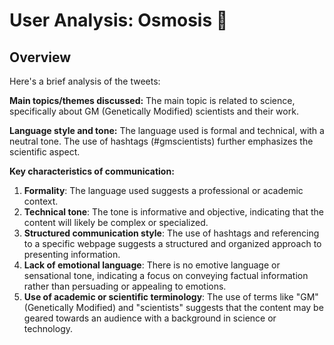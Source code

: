 # User Analysis: Osmosis 🧪

## Overview

Here's a brief analysis of the tweets:

**Main topics/themes discussed:**
The main topic is related to science, specifically about GM (Genetically Modified) scientists and their work.

**Language style and tone:**
The language used is formal and technical, with a neutral tone. The use of hashtags (#gmscientists) further emphasizes the scientific aspect.

**Key characteristics of communication:**

1. **Formality**: The language used suggests a professional or academic context.
2. **Technical tone**: The tone is informative and objective, indicating that the content will likely be complex or specialized.
3. **Structured communication style**: The use of hashtags and referencing to a specific webpage suggests a structured and organized approach to presenting information.
4. **Lack of emotional language**: There is no emotive language or sensational tone, indicating a focus on conveying factual information rather than persuading or appealing to emotions.
5. **Use of academic or scientific terminology**: The use of terms like "GM" (Genetically Modified) and "scientists" suggests that the content may be geared towards an audience with a background in science or technology.